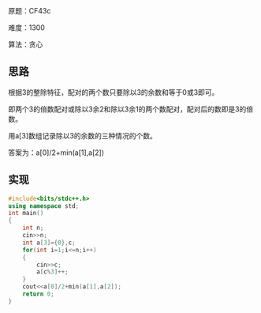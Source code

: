 原题：CF43c

难度：1300

算法：贪心

## 思路
根据3的整除特征，配对的两个数只要除以3的余数和等于0或3即可。

即两个3的倍数配对或除以3余2和除以3余1的两个数配对，配对后的数即是3的倍数。

用a[3]数组记录除以3的余数的三种情况的个数。

答案为：a[0]/2+min(a[1],a[2])


## 实现
```cpp
#include<bits/stdc++.h>
using namespace std;
int main()
{
    int n;
    cin>>n;
    int a[3]={0},c;
    for(int i=1;i<=n;i++)
    {
    	cin>>c;
    	a[c%3]++;
    }
    cout<<a[0]/2+min(a[1],a[2]);
    return 0;
}
```